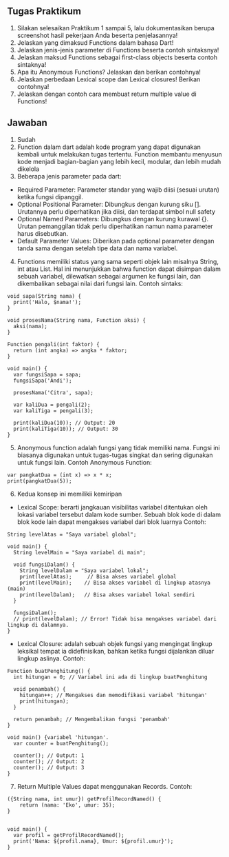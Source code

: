 ## Tugas Praktikum
1. Silakan selesaikan Praktikum 1 sampai 5, lalu dokumentasikan berupa screenshot hasil pekerjaan Anda beserta penjelasannya!
2. Jelaskan yang dimaksud Functions dalam bahasa Dart!
3. Jelaskan jenis-jenis parameter di Functions beserta contoh sintaksnya!
4. Jelaskan maksud Functions sebagai first-class objects beserta contoh sintaknya!
5. Apa itu Anonymous Functions? Jelaskan dan berikan contohnya!
6. Jelaskan perbedaan Lexical scope dan Lexical closures! Berikan contohnya!
7. Jelaskan dengan contoh cara membuat return multiple value di Functions!

## Jawaban
1. Sudah
2. Function dalam dart adalah kode program yang dapat digunakan kembali untuk melakukan tugas tertentu. Function membantu menyusun kode menjadi bagian-bagian yang lebih kecil, modular, dan lebih mudah dikelola
3. Beberapa jenis parameter pada dart:
- Required Parameter: Parameter standar yang wajib diisi (sesuai urutan) ketika fungsi dipanggil.
- Optional Positional Parameter: Dibungkus dengan kurung siku []. Urutannya perlu diperhatikan jika diisi, dan terdapat simbol null safety
- Optional Named Parameters: Dibungkus dengan kurung kurawal {}. Urutan pemanggilan tidak perlu diperhatikan namun nama parameter harus disebutkan.
- Default Parameter Values: Diberikan pada optional parameter dengan tanda sama dengan setelah tipe data dan nama variabel.
4. Functions memiliki status yang sama seperti objek lain misalnya String, int atau List. Hal ini menunjukkan bahwa function dapat disimpan dalam sebuah variabel, dilewatkan sebagai argumen ke fungsi lain, dan dikembalikan sebagai nilai dari fungsi lain.
Contoh sintaks:
```
void sapa(String nama) {
  print('Halo, $nama!');
}

void prosesNama(String nama, Function aksi) {
  aksi(nama);
}

Function pengali(int faktor) {
  return (int angka) => angka * faktor;
}

void main() {
  var fungsiSapa = sapa;
  fungsiSapa('Andi');

  prosesNama('Citra', sapa);

  var kaliDua = pengali(2);
  var kaliTiga = pengali(3);

  print(kaliDua(10)); // Output: 20
  print(kaliTiga(10)); // Output: 30
}
```
5. Anonymous function adalah fungsi yang tidak memiliki nama. Fungsi ini biasanya digunakan untuk tugas-tugas singkat dan sering digunakan untuk fungsi lain.
Contoh Anonymous Function:
```
var pangkatDua = (int x) => x * x;
print(pangkatDua(5));
```
6. Kedua konsep ini memilikii kemiripan
- Lexical Scope: berarti jangkauan visibilitas variabel ditentukan oleh lokasi variabel tersebut dalam kode sumber. Sebuah blok kode di dalam blok kode lain dapat mengakses variabel dari blok luarnya
Contoh:
```
String levelAtas = "Saya variabel global";

void main() {
  String levelMain = "Saya variabel di main";

  void fungsiDalam() {
    String levelDalam = "Saya variabel lokal";
    print(levelAtas);     // Bisa akses variabel global
    print(levelMain);    // Bisa akses variabel di lingkup atasnya (main)
    print(levelDalam);   // Bisa akses variabel lokal sendiri
  }

  fungsiDalam();
  // print(levelDalam); // Error! Tidak bisa mengakses variabel dari lingkup di dalamnya.
}
```
- Lexical Closure: adalah sebuah objek fungsi yang mengingat lingkup leksikal tempat ia didefinisikan, bahkan ketika fungsi dijalankan diluar lingkup aslinya.
Contoh:
```
Function buatPenghitung() {
  int hitungan = 0; // Variabel ini ada di lingkup buatPenghitung

  void penambah() {
    hitungan++; // Mengakses dan memodifikasi variabel 'hitungan'
    print(hitungan);
  }

  return penambah; // Mengembalikan fungsi 'penambah'
}

void main() {variabel 'hitungan'.
  var counter = buatPenghitung();

  counter(); // Output: 1
  counter(); // Output: 2
  counter(); // Output: 3
}
```
7. Return Multiple Values dapat menggunakan Records.
Contoh:
```
({String nama, int umur}) getProfilRecordNamed() {
    return (nama: 'Eko', umur: 35);
}


void main() {
  var profil = getProfilRecordNamed();
  print('Nama: ${profil.nama}, Umur: ${profil.umur}');
}
```
